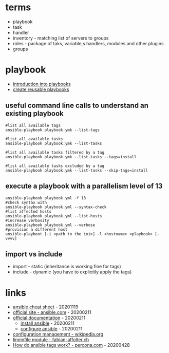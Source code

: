 # terms

* playbook
* task
* handler
* inventory -  matching list of servers to groups
* roles - package of taks, variable,s handlers, modules and other plugins
* groups

# playbook

* [introduction into playbooks](http://docs.ansible.com/ansible/latest/user_guide/playbooks_intro.html)
* [create reusable playbooks](http://docs.ansible.com/ansible/latest/user_guide/playbooks_reuse.html)

## useful command line calls to understand an existing playbook

```
#list all available tags
ansible-playbook playbook.ymk --list-tags

#list all available tasks
ansible-playbook playbook.ymk --list-tasks

#list all available tasks filtered by a tag
ansible-playbook playbook.ymk --list-tasks --tags=install

#list all available tasks excluded by a tag
ansible-playbook playbook.ymk --list-tasks --skip-tags=install
```

## execute a playbook with a parallelism level of 13

```
ansible-playbook playbook.yml -f 13
#check syntax with
ansible-playbook playbook.yml --syntax-check
#list affected hosts
ansible-playbook playbook.yml --list-hosts
#increase verbosity
ansible-playbook playbook.yml --verbose
#provision a different host
ansible-playboot [-i <path to the ini>] -l <hostname> <playbook> [-vvvv]
```

## import vs include

* import - static (inheritance is working fine for tags)
* include - dynamic (you have to explicitly apply the tags)

# links

* [ansible cheat sheet](https://opensource.com/article/20/11/ansible-cheat-sheet) - 20201119
* [official site - ansible.com](https://www.ansible.com) - 20200211
* [official documentation](https://docs.ansible.com) - 20200211
    * [install ansible](https://docs.ansible.com/ansible/latest/index.html) - 20200211
    * [configure ansible](https://docs.ansible.com/ansible/latest/user_guide/index.html) - 20200211
* [configuration management - wikipedia.org](https://en.wikipedia.org/wiki/Configuration_management)
* [lineinfile module - fabian-affolter.ch](http://fabian-affolter.ch/blog/the-lineinfile-module-of-ansible/#comment-4707)
* [How do ansible tags work? - percona.com](https://www.percona.com/blog/2020/04/27/how-do-ansible-tags-work/) - 20200428
